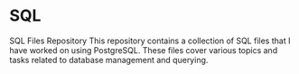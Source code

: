 # SQL
SQL Files Repository
This repository contains a collection of SQL files that I have worked on using PostgreSQL. These files cover various topics and tasks related to database management and querying.
